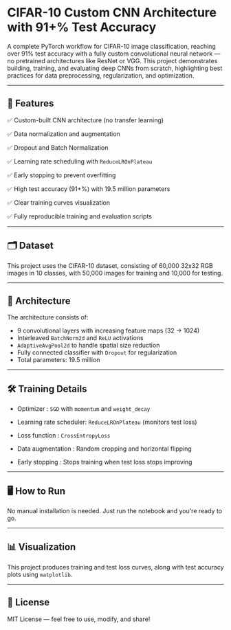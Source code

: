 # CIFAR-10 Custom CNN Architecture with 91+% Test Accuracy

A complete PyTorch workflow for CIFAR-10 image classification, reaching over 91% test accuracy with a fully custom convolutional neural network — no pretrained architectures like ResNet or VGG. This project demonstrates building, training, and evaluating deep CNNs from scratch, highlighting best practices for data preprocessing, regularization, and optimization. 

---

## 📌 Features 

✅ Custom-built CNN architecture (no transfer learning)

✅ Data normalization and augmentation

✅ Dropout and Batch Normalization

✅ Learning rate scheduling with `ReduceLROnPlateau`

✅ Early stopping to prevent overfitting

✅ High test accuracy (91+%) with 19.5 million parameters

✅ Clear training curves visualization

✅ Fully reproducible training and evaluation scripts

---

## 🗂️ Dataset

This project uses the CIFAR-10 dataset, consisting of 60,000 32x32 RGB images in 10 classes, with 50,000 images for training and 10,000 for testing.

---

## 🚀 Architecture

The architecture consists of:
- 9 convolutional layers with increasing feature maps (32 → 1024)
- Interleaved `BatchNorm2d` and `ReLU` activations
- `AdaptiveAvgPool2d` to handle spatial size reduction
- Fully connected classifier with `Dropout` for regularization
- Total parameters: 19.5 million

---

## 🛠️ Training Details

- Optimizer              : `SGD` with `momentum` and `weight_decay`

- Learning rate scheduler: `ReduceLROnPlateau` (monitors test loss)

- Loss function          : `CrossEntropyLoss`

- Data augmentation      : Random cropping and horizontal flipping

- Early stopping         : Stops training when test loss stops improving

---

## 🖥️ How to Run

No manual installation is needed. Just run the notebook and you're ready to go.

---

## 📊 Visualization

This project produces training and test loss curves, along with test accuracy plots using `matplotlib`.

---

## 📖 License

MIT License — feel free to use, modify, and share!
